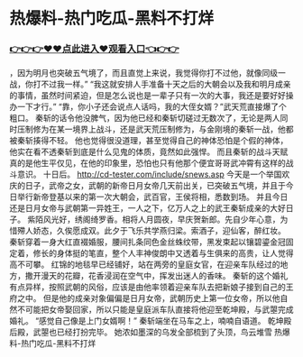 # 热爆料-热门吃瓜-黑料不打烊
### <a href="http://www.baidu.com/link?url=ok3_Ml5QdPpOWDUDT8PseJcBKYiYUthhvs1MDf_XWaxIqoOiiz3h9rK40scs4rg4&wd">👉👉👉♥♥点此进入♥观看入口👈👉👉</a>


，因为明月也突破五气境了，而且直觉上来说，我觉得你打不过他，就像同级一战，你打不过我一样。”
    “我这就安排人手准备十天之后的大朝会以及我和明月成亲的事情，虽然时间紧迫，但是怎么说也是一辈子只有一次的大事，我还是要好好操办一下才行。”
    “靠，你小子还会说点人话吗，我的大侄女婿？”武天荒直接爆了个粗口。
    秦斩的话令他没脾气，因为他已经和秦斩切磋过无数次了，无论是两人同时压制修为在某一境界上战斗，还是武天荒压制修为，与金刚境的秦斩一战，他都被秦斩揍得不轻。
    他也觉得很没道理，甚至觉得自己的神体恐怕是个假的神体，他实在看不透秦斩到底是什么见鬼的体质，竟然如此强悍。
    而且秦斩的战斗天赋真的是他生平仅见，在他的印象里，恐怕也只有他那个便宜哥哥武冲霄有这样的战斗意识。
    十日后。
    http://cd-tester.com/include/snews.asp
    今天是一个举国欢庆的日子，武帝之女，武朝的新帝日月女帝几天前出关，已突破五气境，并且于今日举行新帝登基以来的第一次大朝会，武百官，王侯将相，悉数到场。
    并且今日还是日月女帝与武朝第一异姓王，一人之下，亿万人之上的武王秦斩成亲的大好日子。
    紫陌风光好，绣阁绮罗香。相将人月圆夜，早庆贺新郎。先自少年心意，为惜殢人娇态，久俟愿成双。此夕于飞乐共学燕归梁。索酒子，迎仙客，醉红妆。
    秦斩穿着一身大红直裰婚服，腰间扎条同色金丝蛛纹带，黑发束起以镶碧鎏金冠固定着，修长的身体挺的笔直，整个人丰神俊朗中又透着与生俱来的高贵，让人觉得高不可攀。
    红锦的地毯早已经铺好，站在两旁的皇庭女官，在迎亲车队经过的地方，撒开漫天的花瓣，花香浸润在空气中，挥发出迷人的香味。
    秦斩的这个婚礼有点异样，按照武朝的风俗，应该是由他率领着迎亲车队去把新娘子接到自己的王府之中。
    但是他的成亲对象偏偏是日月女帝，武朝历史上第一位女帝，所以他自然不可能把女帝娶回家，所以只能是皇庭派车队直接将他迎至乾坤殿，与武曌完成婚礼。
    “感觉自己像是上门女婿啊！”
    秦斩端坐在马车之上，喃喃自语道。
    乾坤殿后殿，武曌也已经打扮完毕。
    她浓如墨深的乌发全部梳到了头顶，鸟云堆雪
热爆料-热门吃瓜-黑料不打烊
